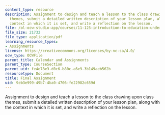 ```yaml
---
content_type: resource
description: Assignment to design and teach a lesson to the class drawing upon class
  themes, submit a detailed written description of your lesson plan, along with the
  context in which it is set, and write a reflection on the lesson.
file: /ol-ocw-studio-app/courses/11-125-introduction-to-education-understanding-and-evaluating-education-spring-2009/9eb3e99949b74ba04706fe22982c659d_MIT11_125s09_assn_Final_Assignment05.pdf
file_size: 21732
file_type: application/pdf
learning_resource_types:
- Assignments
license: https://creativecommons.org/licenses/by-nc-sa/4.0/
ocw_type: OCWFile
parent_title: Calendar and Assignments
parent_type: CourseSection
parent_uid: fe4e78e3-d0c6-b80c-a6e9-3b149aeb562b
resourcetype: Document
title: Final Assignment
uid: 9eb3e999-49b7-4ba0-4706-fe22982c659d
---
```

Assignment to design and teach a lesson to the class drawing upon class themes, submit a detailed written description of your lesson plan, along with the context in which it is set, and write a reflection on the lesson.